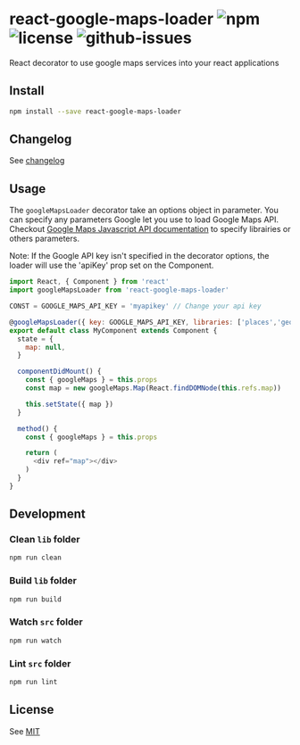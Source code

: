 # react-google-maps-loader ![npm](https://img.shields.io/npm/v/react-google-maps-loader.svg) ![license](https://img.shields.io/npm/l/react-google-maps-loader.svg) ![github-issues](https://img.shields.io/github/issues/cedricdelpoux/react-google-maps-loader.svg)

React decorator to use google maps services into your react applications

## Install

```sh
npm install --save react-google-maps-loader
```

## Changelog

See [changelog](./CHANGELOG.md)

## Usage

The `googleMapsLoader` decorator take an options object in parameter.
You can specify any parameters Google let you use to load Google Maps API.
Checkout [Google Maps Javascript API documentation](https://developers.google.com/maps/documentation/javascript/libraries) to specify librairies or others parameters.

Note: If the Google API key isn't specified in the decorator options, the loader will
use the 'apiKey' prop set on the Component.

```js
import React, { Component } from 'react'
import googleMapsLoader from 'react-google-maps-loader'

CONST = GOOGLE_MAPS_API_KEY = 'myapikey' // Change your api key

@googleMapsLoader({ key: GOOGLE_MAPS_API_KEY, libraries: ['places','geometry'] })
export default class MyComponent extends Component {
  state = {
    map: null,
  }

  componentDidMount() {
    const { googleMaps } = this.props
    const map = new googleMaps.Map(React.findDOMNode(this.refs.map))

    this.setState({ map })
  }

  method() {
    const { googleMaps } = this.props

    return (
      <div ref="map"></div>
    )
  }
}
```

## Development

### Clean `lib` folder

```js
npm run clean
```

### Build `lib` folder

```js
npm run build
```

### Watch `src` folder

```js
npm run watch
```

### Lint `src` folder

```js
npm run lint
```

## License

See [MIT](./LICENCE)
